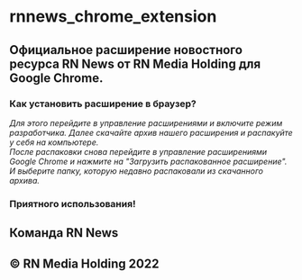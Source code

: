 # rnnews_chrome_extension
## **Официальное расширение новостного ресурса RN News от RN Media Holding для Google Chrome.**

### **Как установить расширение в браузер?**

*Для этого перейдите в управление расширениями и включите режим разработчика. Далее скачайте архив нашего расширения и распакуйте у себя на компьютере.*  
*После распаковки снова перейдите в управление расширениями Google Chrome и нажмите на "Загрузить распакованное расширение". И выберите папку, которую недавно распаковали из скачанного архива.*

### **Приятного использования!**

## **Команда RN News**  
## **© RN Media Holding 2022**

